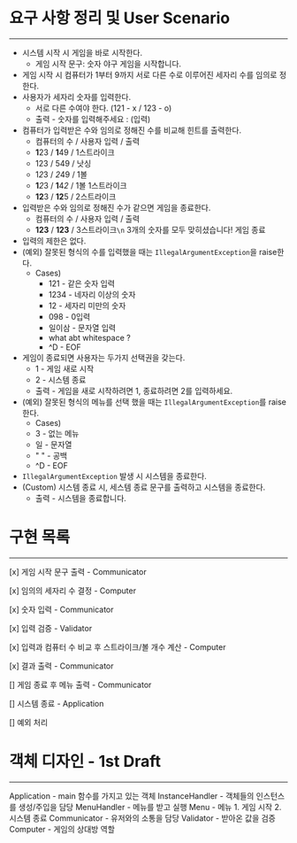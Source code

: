 # 요구 사항 정리 및 User Scenario

---
* 시스템 시작 시 게임을 바로 시작한다.
  * 게임 시작 문구: 숫자 야구 게임을 시작합니다.
* 게임 시작 시 컴퓨터가 1부터 9까지 서로 다른 수로 이루어진 세자리 수를 임의로 정한다.
* 사용자가 세자리 숫자를 입력한다.
  * 서로 다른 수여야 한다. (121 - x / 123 - o)
  * 출력 - 숫자를 입력해주세요 : (입력)
* 컴퓨터가 입력받은 수와 임의로 정해진 수를 비교해 힌트를 출력한다.
  * 컴퓨터의 수 / 사용자 입력 / 출력
  * **1**23 / **1**49 / 1스트라이크
  * 123 / 549 / 낫싱
  * 1*2*3 / *2*49 / 1볼
  * **1***2*3 / **1**4*2* / 1볼 1스트라이크
  * **12**3 / **12**5 / 2스트라이크
* 입력받은 수와 임의로 정해진 수가 같으면 게임을 종료한다.
  * 컴퓨터의 수 / 사용자 입력 / 출력
  * **123** / **123** / 3스트라이크`\n` 3개의 숫자를 모두 맞히셨습니다! 게임 종료
* 입력의 제한은 없다.
* (예외) 잘못된 형식의 수를 입력했을 때는 `IllegalArgumentException`을 raise한다.
  * Cases)
    * 121 - 같은 숫자 입력
    * 1234 - 네자리 이상의 숫자
    * 12 - 세자리 미만의 숫자
    * 098 - 0입력
    * 일이삼 - 문자열 입력
    * what abt whitespace ?
    * ^D - EOF
* 게임이 종료되면 사용자는 두가지 선택권을 갖는다.
  * 1 - 게임 새로 시작
  * 2 - 시스템 종료
  * 출력 - 게임을 새로 시작하려면 1, 종료하려면 2를 입력하세요.
* (예외) 잘못된 형식의 메뉴를 선택 했을 때는 `IllegalArgumentException`를 raise한다.
  * Cases)
  * 3 - 없는 메뉴
  * 일 - 문자열
  * " " - 공백
  * ^D - EOF
* `IllegalArgumentException` 발생 시 시스템을 종료한다.
* (Custom) 시스템 종료 시, 세스템 종료 문구를 출력하고 시스템을 종료한다.
  * 출력 - 시스템을 종료합니다.

# 구현 목록

---
[x] 게임 시작 문구 출력 - Communicator

[x] 임의의 세자리 수 결정 - Computer

[x] 숫자 입력 - Communicator

[x] 입력 검증 - Validator

[x] 입력과 컴퓨터 수 비교 후 스트라이크/볼 개수 계산 - Computer

[x] 결과 출력 - Communicator

[] 게임 종료 후 메뉴 출력 - Communicator

[] 시스템 종료 - Application

[] 예외 처리

# 객체 디자인 - 1st Draft

---
Application - main 함수를 가지고 있는 객체 
InstanceHandler - 객체들의 인스턴스를 생성/주입을 담당
MenuHandler - 메뉴를 받고 실행
Menu - 메뉴 1. 게임 시작 2. 시스템 종료
Communicator - 유저와의 소통을 담당
Validator - 받아온 값을 검증
Computer - 게임의 상대방 역할
